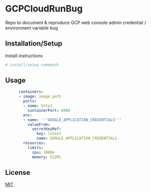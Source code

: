 # GCPCloudRunBug
Repo to document &amp; reproduce GCP web console admin credential / environment variable bug

## Installation/Setup

Install instructions 

```bash
# install/setup commands
```

## Usage

```yaml
      containers:
      - image: image.path
        ports:
        - name: http1
          containerPort: 8080
        env:
        - name: '''GOOGLE_APPLICATION_CREDENTIALS'''
          valueFrom:
            secretKeyRef:
              key: latest
              name: GOOGLE_APPLICATION_CREDENTIALS
        resources:
          limits:
            cpu: 1000m
            memory: 512Mi
```


## License
[MIT](https://choosealicense.com/licenses/mit/)
